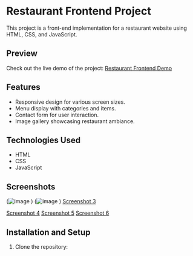# Restaurant Frontend Project

This project is a front-end implementation for a restaurant website using HTML, CSS, and JavaScript.

## Preview

Check out the live demo of the project: [Restaurant Frontend Demo](https://vermillion-brioche-21cd27.netlify.app/)

## Features

- Responsive design for various screen sizes.
- Menu display with categories and items.
- Contact form for user interaction.
- Image gallery showcasing restaurant ambiance.

## Technologies Used

- HTML
- CSS
- JavaScript

## Screenshots

(![image](https://github.com/arwadoha/Front-end-Project-My-Resturent/assets/135133177/785621ef-228c-4ce9-b8a8-dac0e0af1fb8)
)
(![image](https://github.com/arwadoha/Front-end-Project-My-Resturent/assets/135133177/af963a30-acee-40e1-8fc3-89c200e7d6a2)
)
[Screenshot 3](![image](https://github.com/arwadoha/Front-end-Project-My-Resturent/assets/135133177/e9caf561-3e48-4a6e-b2e5-28c99ed0eda3)
)

[Screenshot 4](![image](https://github.com/arwadoha/Front-end-Project-My-Resturent/assets/135133177/5d5fd966-88f2-4d6d-88e1-69252cff0e39)
)
[Screenshot 5](![image](https://github.com/arwadoha/Front-end-Project-My-Resturent/assets/135133177/fb1d053b-f2ba-4dc2-8d3e-5852d3f7fbb5)
)
[Screenshot 6](![image](https://github.com/arwadoha/Front-end-Project-My-Resturent/assets/135133177/b4afc92a-f316-4fad-b371-f21bf6e292e3)
)




## Installation and Setup

1. Clone the repository:
